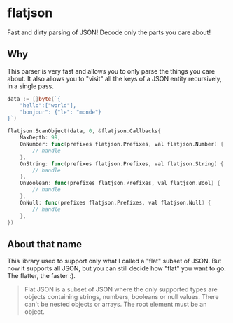 # flatjson

Fast and dirty parsing of JSON! Decode only the parts you care about!

## Why

This parser is very fast and allows you to only parse the things you care about. It also allows you to "visit" all the keys of a JSON entity recursively, in a single pass.

```go
data := []byte(`{
    "hello":["world"],
    "bonjour": {"le": "monde"}
}`)

flatjson.ScanObject(data, 0, &flatjson.Callbacks{
    MaxDepth: 99,
    OnNumber: func(prefixes flatjson.Prefixes, val flatjson.Number) {
        // handle
    },
    OnString: func(prefixes flatjson.Prefixes, val flatjson.String) {
        // handle
    },
    OnBoolean: func(prefixes flatjson.Prefixes, val flatjson.Bool) {
        // handle
    },
    OnNull: func(prefixes flatjson.Prefixes, val flatjson.Null) {
        // handle
    },
})
```

## About that name

This library used to support only what I called a "flat" subset of JSON. But now it supports all JSON, but you can still decide how "flat" you want to go. The flatter, the faster :).

> Flat JSON is a subset of JSON where the only supported types are objects containing
> strings, numbers, booleans or null values. There can't be nested objects or
> arrays. The root element must be an object.
